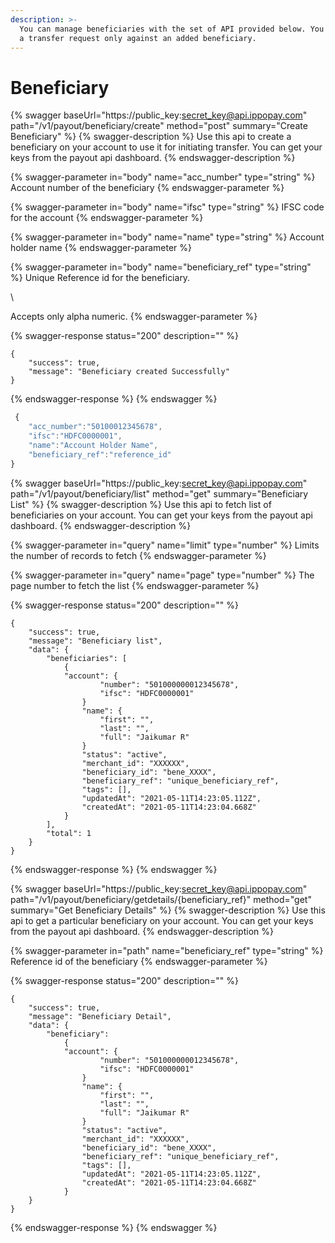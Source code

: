 ```yaml
---
description: >-
  You can manage beneficiaries with the set of API provided below. You can make
  a transfer request only against an added beneficiary.
---
```


# Beneficiary

{% swagger baseUrl="https://public_key:secret_key@api.ippopay.com" path="/v1/payout/beneficiary/create" method="post" summary="Create Beneficiary" %}
{% swagger-description %}
Use this api to create a beneficiary on your account to use it for initiating transfer. You can get your keys from the payout api dashboard.
{% endswagger-description %}

{% swagger-parameter in="body" name="acc_number" type="string" %}
Account number of the beneficiary
{% endswagger-parameter %}

{% swagger-parameter in="body" name="ifsc" type="string" %}
IFSC code for the account
{% endswagger-parameter %}

{% swagger-parameter in="body" name="name" type="string" %}
Account holder name
{% endswagger-parameter %}

{% swagger-parameter in="body" name="beneficiary_ref" type="string" %}
Unique Reference id for the beneficiary.

\


Accepts only alpha numeric.
{% endswagger-parameter %}

{% swagger-response status="200" description="" %}
```
{
    "success": true,
    "message": "Beneficiary created Successfully"
}
```
{% endswagger-response %}
{% endswagger %}

```javascript
 {
	"acc_number":"50100012345678",
	"ifsc":"HDFC0000001",
	"name":"Account Holder Name",
	"beneficiary_ref":"reference_id"
}
```

{% swagger baseUrl="https://public_key:secret_key@api.ippopay.com" path="/v1/payout/beneficiary/list" method="get" summary="Beneficiary List" %}
{% swagger-description %}
Use this api to fetch list of beneficiaries on your account. You can get your keys from the payout api dashboard.
{% endswagger-description %}

{% swagger-parameter in="query" name="limit" type="number" %}
Limits the number of records to fetch
{% endswagger-parameter %}

{% swagger-parameter in="query" name="page" type="number" %}
The page number to fetch the list
{% endswagger-parameter %}

{% swagger-response status="200" description="" %}
```
{
    "success": true,
    "message": "Beneficiary list",
    "data": {
        "beneficiaries": [
            {
            "account": {
                    "number": "501000000012345678",
                    "ifsc": "HDFC0000001"
                }
                "name": {
                    "first": "",
                    "last": "",
                    "full": "Jaikumar R"
                }
                "status": "active",
                "merchant_id": "XXXXXX",
                "beneficiary_id": "bene_XXXX",
                "beneficiary_ref": "unique_beneficiary_ref",
                "tags": [],
                "updatedAt": "2021-05-11T14:23:05.112Z",
                "createdAt": "2021-05-11T14:23:04.668Z"
            }
        ],
        "total": 1
    }
}
```
{% endswagger-response %}
{% endswagger %}

{% swagger baseUrl="https://public_key:secret_key@api.ippopay.com" path="/v1/payout/beneficiary/getdetails/{beneficiary_ref}" method="get" summary="Get Beneficiary Details" %}
{% swagger-description %}
Use this api to get a particular beneficiary on your account. You can get your keys from the payout api dashboard.
{% endswagger-description %}

{% swagger-parameter in="path" name="beneficiary_ref" type="string" %}
Reference id of the beneficiary
{% endswagger-parameter %}

{% swagger-response status="200" description="" %}
```
{
    "success": true,
    "message": "Beneficiary Detail",
    "data": {
        "beneficiary": 
            {
            "account": {
                    "number": "501000000012345678",
                    "ifsc": "HDFC0000001"
                }
                "name": {
                    "first": "",
                    "last": "",
                    "full": "Jaikumar R"
                }
                "status": "active",
                "merchant_id": "XXXXXX",
                "beneficiary_id": "bene_XXXX",
                "beneficiary_ref": "unique_beneficiary_ref",
                "tags": [],
                "updatedAt": "2021-05-11T14:23:05.112Z",
                "createdAt": "2021-05-11T14:23:04.668Z"
            }
    }
}
```
{% endswagger-response %}
{% endswagger %}
